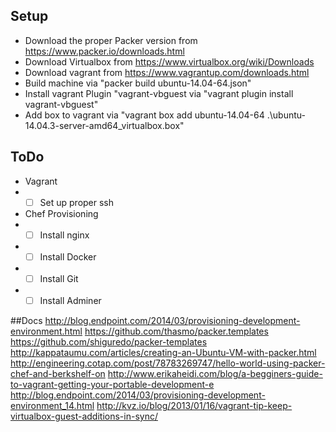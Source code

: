 
## Setup
- Download the proper Packer version from https://www.packer.io/downloads.html
- Download Virtualbox from https://www.virtualbox.org/wiki/Downloads
- Download vagrant from https://www.vagrantup.com/downloads.html
- Build machine via "packer build ubuntu-14.04-64.json"
- Install vagrant Plugin "vagrant-vbguest via "vagrant plugin install vagrant-vbguest"
- Add box to vagrant via "vagrant box add ubuntu-14.04-64 .\ubuntu-14.04.3-server-amd64_virtualbox.box" 

## ToDo
- Vagrant
- - [ ] Set up proper ssh
- Chef Provisioning
- - [ ] Install nginx
- - [ ] Install Docker
- - [ ] Install Git
- - [ ] Install Adminer

##Docs
http://blog.endpoint.com/2014/03/provisioning-development-environment.html
https://github.com/thasmo/packer.templates
https://github.com/shiguredo/packer-templates
http://kappataumu.com/articles/creating-an-Ubuntu-VM-with-packer.html
http://engineering.cotap.com/post/78783269747/hello-world-using-packer-chef-and-berkshelf-on
http://www.erikaheidi.com/blog/a-begginers-guide-to-vagrant-getting-your-portable-development-e
http://blog.endpoint.com/2014/03/provisioning-development-environment_14.html
http://kvz.io/blog/2013/01/16/vagrant-tip-keep-virtualbox-guest-additions-in-sync/
